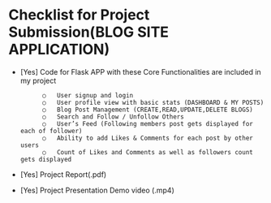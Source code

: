 
# Checklist for Project Submission(BLOG SITE APPLICATION)

- [Yes] Code for Flask APP with these Core Functionalities are included in my project

            ○	User signup and login
            ○	User profile view with basic stats (DASHBOARD & MY POSTS)
            ○	Blog Post Management (CREATE,READ,UPDATE,DELETE BLOGS)
            ○	Search and Follow / Unfollow Others
            ○	User’s Feed (Following members post gets displayed for each of follower)
            ○	Ability to add Likes & Comments for each post by other users
            ○	Count of Likes and Comments as well as followers count gets displayed

- [Yes] Project Report(.pdf)
- [Yes] Project Presentation Demo video (.mp4)
